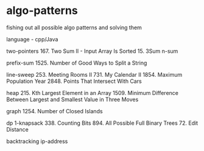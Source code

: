 # algo-patterns
fishing out all possible algo patterns and solving them

language - cpp/Java

two-pointers
167. Two Sum II - Input Array Is Sorted
15. 3Sum
n-sum

prefix-sum
1525. Number of Good Ways to Split a String

line-sweep
253. Meeting Rooms II 
731. My Calendar II
1854. Maximum Population Year
2848. Points That Intersect With Cars

heap
215. Kth Largest Element in an Array
1509. Minimum Difference Between Largest and Smallest Value in Three Moves

graph
1254. Number of Closed Islands

dp
1-knapsack
338. Counting Bits
894. All Possible Full Binary Trees
72. Edit Distance

backtracking
ip-address
